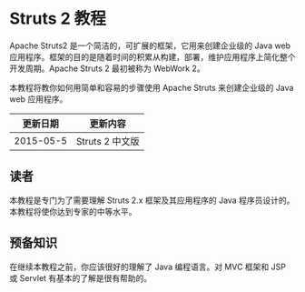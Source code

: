 # Struts 2 教程

Apache Struts2 是一个简洁的，可扩展的框架，它用来创建企业级的 Java web 应用程序。框架的目的是随着时间的积累从构建，部署，维护应用程序上简化整个开发周期。Apache Struts 2 最初被称为 WebWork 2。

本教程将教你如何用简单和容易的步骤使用 Apache Struts 来创建企业级的 Java web 应用程序。

|更新日期    |更新内容
|----------|--------------------
|2015-05-5|Struts 2 中文版

## 读者

本教程是专门为了需要理解 Struts 2.x 框架及其应用程序的 Java 程序员设计的。本教程将使你达到专家的中等水平。 

## 预备知识

在继续本教程之前，你应该很好的理解了 Java 编程语言。对 MVC 框架和 JSP 或 Servlet 有基本的了解是很有帮助的。
